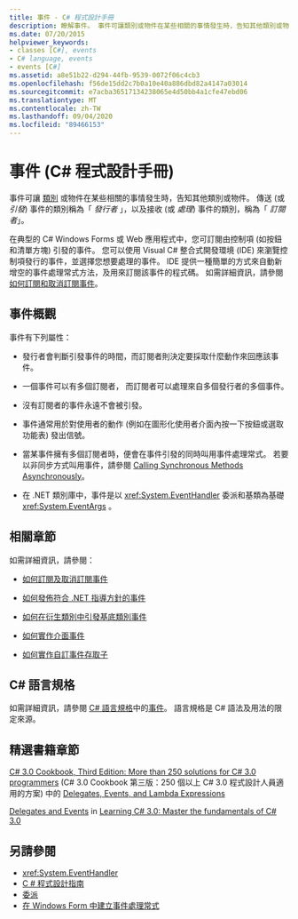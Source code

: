```yaml
---
title: 事件 - C# 程式設計手冊
description: 瞭解事件。 事件可讓類別或物件在某些相關的事情發生時，告知其他類別或物件。
ms.date: 07/20/2015
helpviewer_keywords:
- classes [C#], events
- C# language, events
- events [C#]
ms.assetid: a8e51b22-d294-44fb-9539-0072f06c4cb3
ms.openlocfilehash: f56de15dd2c7b0a10e40a886dbd82a4147a03014
ms.sourcegitcommit: e7acba36517134238065e4d50bb4a1cfe47ebd06
ms.translationtype: MT
ms.contentlocale: zh-TW
ms.lasthandoff: 09/04/2020
ms.locfileid: "89466153"
---
```

# <a name="events-c-programming-guide"></a>事件 (C# 程式設計手冊)
事件可讓 [類別](../../language-reference/keywords/class.md) 或物件在某些相關的事情發生時，告知其他類別或物件。 傳送 (或 *引發*) 事件的類別稱為「 *發行者* 」，以及接收 (或 *處理*) 事件的類別，稱為「 *訂閱者*」。  
  
在典型的 C# Windows Forms 或 Web 應用程式中，您可訂閱由控制項 (如按鈕和清單方塊) 引發的事件。 您可以使用 Visual C# 整合式開發環境 (IDE) 來瀏覽控制項發行的事件，並選擇您想要處理的事件。 IDE 提供一種簡單的方式來自動新增空的事件處理常式方法，及用來訂閱該事件的程式碼。 如需詳細資訊，請參閱 [如何訂閱和取消訂閱事件](./how-to-subscribe-to-and-unsubscribe-from-events.md)。
  
## <a name="events-overview"></a>事件概觀  
 事件有下列屬性：  
  
- 發行者會判斷引發事件的時間，而訂閱者則決定要採取什麼動作來回應該事件。  
  
- 一個事件可以有多個訂閱者， 而訂閱者可以處理來自多個發行者的多個事件。  
  
- 沒有訂閱者的事件永遠不會被引發。  
  
- 事件通常用於對使用者的動作 (例如在圖形化使用者介面內按一下按鈕或選取功能表) 發出信號。  
  
- 當某事件擁有多個訂閱者時，便會在事件引發的同時叫用事件處理常式。 若要以非同步方式叫用事件，請參閱 [Calling Synchronous Methods Asynchronously](../../../standard/asynchronous-programming-patterns/calling-synchronous-methods-asynchronously.md)。  
  
- 在 .NET 類別庫中，事件是以 <xref:System.EventHandler> 委派和基類為基礎 <xref:System.EventArgs> 。  
  
## <a name="related-sections"></a>相關章節  
 如需詳細資訊，請參閱：  
  
- [如何訂閱及取消訂閱事件](./how-to-subscribe-to-and-unsubscribe-from-events.md)

- [如何發佈符合 .NET 指導方針的事件](./how-to-publish-events-that-conform-to-net-framework-guidelines.md)

- [如何在衍生類別中引發基底類別事件](./how-to-raise-base-class-events-in-derived-classes.md)

- [如何實作介面事件](./how-to-implement-interface-events.md)

- [如何實作自訂事件存取子](./how-to-implement-custom-event-accessors.md)

## <a name="c-language-specification"></a>C# 語言規格  

如需詳細資訊，請參閱 [C# 語言規格](/dotnet/csharp/language-reference/language-specification/introduction)中的[事件](~/_csharplang/spec/classes.md#events)。 語言規格是 C# 語法及用法的限定來源。
  
## <a name="featured-book-chapters"></a>精選書籍章節  
 [C# 3.0 Cookbook, Third Edition: More than 250 solutions for C# 3.0 programmers](https://docs.microsoft.com/previous-versions/visualstudio/visual-studio-2008/ff518994%28v=orm.10%29) (C# 3.0 Cookbook 第三版：250 個以上 C# 3.0 程式設計人員適用的方案) 中的 [Delegates, Events, and Lambda Expressions](https://docs.microsoft.com/previous-versions/visualstudio/visual-studio-2008/ff518995%28v=orm.10%29)  
  
 [Delegates and Events](https://docs.microsoft.com/previous-versions/visualstudio/visual-studio-2008/ff652490%28v=orm.10%29) in [Learning C# 3.0: Master the fundamentals of C# 3.0](https://docs.microsoft.com/previous-versions/visualstudio/visual-studio-2008/ff652493%28v=orm.10%29)  
  
## <a name="see-also"></a>另請參閱

- <xref:System.EventHandler>
- [C # 程式設計指南](../index.md)
- [委派](../delegates/index.md)
- [在 Windows Form 中建立事件處理常式](../../../framework/winforms/creating-event-handlers-in-windows-forms.md)
